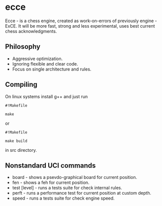# ecce #

Ecce - is a chess engine, created as work-on-errors of previously engine - ExCE. It will be more fast, strong and less experimental, uses best current chess acknowledgments.

## Philosophy ##

* Aggressive optimization.
* Ignoring flexible and clear code.
* Focus on single architecture and rules.

## Compiling ##

On linux systems install g++ and just run 
```
#!Makefile

make
```
 or 
```
#!Makefile

make build
```
 in src directory.

## Nonstandard UCI commands ##

* board - shows a psevdo-graphical board for current position.
* fen - shows a feh for current position.
* test [level] - runs a tests suite for check internal rules.
* perft <depth> - runs a performance test for current position at custom depth.
* speed - runs a tests suite for check engine speed.
